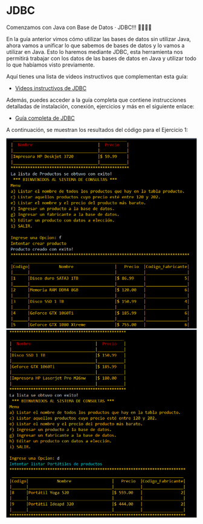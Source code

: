# JDBC

Comenzamos con Java con Base de Datos · JDBC!!! 🙌🏼💪🏼

En la guía anterior vimos cómo utilizar las bases de datos sin utilizar Java, ahora vamos a unificar lo que sabemos de bases de datos y lo vamos a utilizar en Java. Esto lo haremos mediante JDBC, esta herramienta nos permitirá trabajar con los datos de las bases de datos en Java y utilizar todo lo que habíamos visto previamente.

Aquí tienes una lista de videos instructivos que complementan esta guía:
- [Videos instructivos de JDBC](https://www.youtube.com/playlist?list=PLgwlfcqa5h3y31yOIPSMM2dFvtF70nBL9)

Además, puedes acceder a la guía completa que contiene instrucciones detalladas de instalación, conexión, ejercicios y más en el siguiente enlace:
- [Guía completa de JDBC](https://drive.google.com/drive/folders/1hQ2EIxhrp16xryuV92HAliZhEf_YiACT)

A continuación, se muestran los resultados del código para el Ejercicio 1:

![Ejercicio 1.1](https://github.com/DVTecno/Java-Backend-2-SQL/blob/main/Tienda/src/Image/Ej1.1.png)
![Ejercicio 1](https://github.com/DVTecno/Java-Backend-2-SQL/blob/main/Tienda/src/Image/ej1.png)
